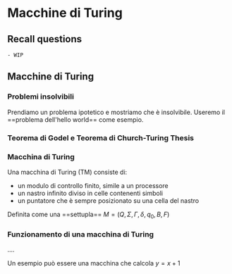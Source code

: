 # Macchine di Turing 

## Recall questions
    - WIP

## Macchine di Turing

### Problemi insolvibili

Prendiamo un problema ipotetico e mostriamo che è insolvibile.
Useremo il ==problema dell'hello world== come esempio.

### Teorema di Godel e Teorema di Church-Turing Thesis

### Macchina di Turing

Una macchina di Turing (TM) consiste di:
- un modulo di controllo finito, simile a un processore
- un nastro infinito diviso in celle contenenti simboli
- un puntatore che è sempre posizionato su una cella del nastro  

Definita come una ==settupla== $M = (Q,\Sigma,\Gamma, \delta, q_0,B,F)$

### Funzionamento di una macchina di Turing

....

Un esempio può essere una macchina che calcola $y = x + 1$
